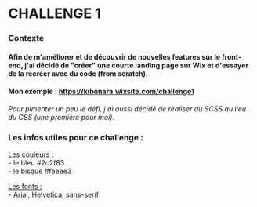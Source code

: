 # CHALLENGE 1

### Contexte
#### Afin de m'améliorer et de découvrir de nouvelles features sur le front-end, j'ai décidé de "créer" une courte landing page sur Wix et d'essayer de la recréer avec du code (from scratch).

#### Mon exemple : https://kibonara.wixsite.com/challenge1

*Pour pimenter un peu le défi, j'ai aussi décidé de réaliser du SCSS au lieu du CSS (une première pour moi).*

### Les infos utiles pour ce challenge :
<ins>Les couleurs :</ins><br/>
    - le bleu #2c2f83<br/>
    - le bisque #feeee3

<ins>Les fonts :</ins><br/>
    - Arial, Helvetica, sans-serif
